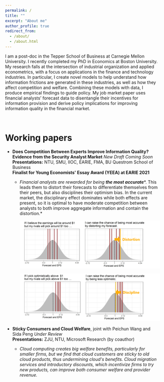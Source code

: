 ```yaml
---
permalink: /
title: ""
excerpt: "About me"
author_profile: true
redirect_from:
  - /about/
  - /about.html
---
```


I am a post-doc in the Tepper School of Business at Carnegie Mellon University. I recently completed my PhD in Economics at Boston University. My research falls at the intersection of industrial organization and applied econometrics, with a focus on applications in the finance and technology industries. In particular, I create novel models to help understand how information frictions are generated in these industries, as well as how they affect competition and welfare. Combining these models with data, I produce empirical findings to guide policy. My job market paper uses financial analysts’ forecast data to disentangle their incentives for information provision and derive policy implications for improving information quality in the financial market.

<br>

# Working papers

* **Does Competition Between Experts Improve Information Quality? Evidence from the Security Analyst Market**      *New Draft Coming Soon*      
**Presentations:** NTU, SMU, IIOC, EARIE, FMA, BU Questrom School of Business      
**Finalist for Young Economists' Essay Award (YEEA) at EARIE 2021**      
  * *Financial analysts are rewarded for being* ***the most accurate****. This leads them to distort their forecasts to differentiate themselves from their peers, but also disciplines their optimism bias. In the current market, the disciplinary effect dominates while both effects are present, so it is optimal to have moderate competition between analysts to both improve aggregate information and contain the distortion.*

    ![distortion](/images/distortion.png)

    ![discipline](/images/discipline.png)

* **Sticky Consumers and Cloud Welfare**, joint with Peichun Wang and Sida Peng      *Under Review*      
**Presentations:** ZJU, NTU, Microsoft Research (by coauthor)      
  * *Cloud computing creates big welfare benefits, particularly for smaller firms, but we find that cloud customers are sticky to old cloud products, thus undermining cloud's benefits. Cloud migration services and introductory discounts, which incentivize firms to try new products, can improve both consumer welfare and provider revenue.*
